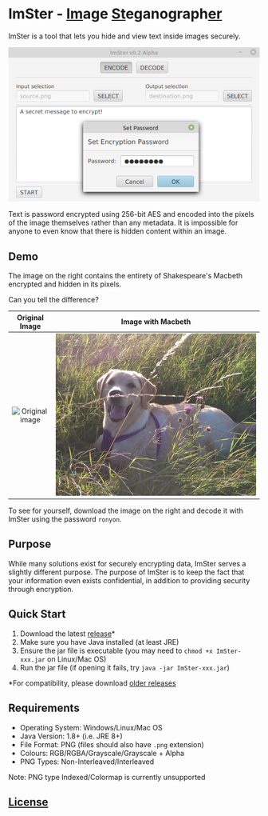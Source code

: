 # ImSter - <ins>Im</ins>age <ins>St</ins>eganograph<ins>er</ins>

ImSter is a tool that lets you hide and view text inside images securely. 

<p align="center">
<img src=images/mainView.png alt="Main GUI view">
 </p>

Text is password encrypted using 256-bit AES and encoded into the pixels of the image themselves
rather than any metadata. It is impossible for anyone to even know that there is hidden content within
an image.

## Demo
The image on the right contains the entirety of Shakespeare's Macbeth encrypted and hidden in its pixels.

Can you tell the difference?

Original Image            |  Image with Macbeth
:-------------------------:|:-------------------------:
![Original image](images/original.png)  |  ![Image with Macbeth hidden inside](images/hidden.png)

To see for yourself, download the image on the right and decode it with ImSter using the password `ronyon`.

## Purpose
While many solutions exist for securely encrypting data, ImSter serves a slightly different purpose. The purpose
 of ImSter is to keep the fact that your information even exists confidential, in addition to providing security through encryption.
 
## Quick Start

1. Download the latest [release](https://github.com/armytricks/ImSter/releases/latest)*
2. Make sure you have Java installed (at least JRE)
3. Ensure the jar file is executable (you may need to `chmod +x ImSter-xxx.jar` on Linux/Mac OS)
4. Run the jar file (if opening it fails, try `java -jar ImSter-xxx.jar`)

*For compatibility, please download [older releases](https://github.com/armytricks/ImSter/releases)

## Requirements

- Operating System: Windows/Linux/Mac OS
- Java Version: 1.8+ (i.e. JRE 8+)
- File Format: PNG (files should also have `.png` extension)
- Colours: RGB/RGBA/Grayscale/Grayscale + Alpha
- PNG Types: Non-Interleaved/Interleaved

Note: PNG type Indexed/Colormap is currently unsupported

## [License](LICENSE)

<!---
Add libraries, manual build?, and license, and how it works?
-->
